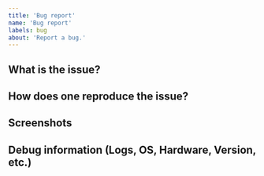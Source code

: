```yaml
---
title: 'Bug report'
name: 'Bug report'
labels: bug
about: 'Report a bug.'
---
```


## What is the issue?

## How does one reproduce the issue?

## Screenshots

## Debug information (Logs, OS, Hardware, Version, etc.)
